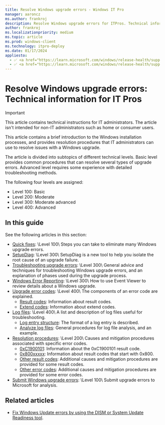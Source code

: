 ```yaml
---
title: Resolve Windows upgrade errors - Windows IT Pro
manager: aaroncz
ms.author: frankroj
description: Resolve Windows upgrade errors for ITPros. Technical information for IT professionals to help diagnose Windows setup errors.
author: frankroj
ms.localizationpriority: medium
ms.topic: article
ms.prod: windows-client
ms.technology: itpro-deploy
ms.date: 01/17/2024
appliesto:
  - ✅ <a href="https://learn.microsoft.com/windows/release-health/supported-versions-windows-client" target="_blank">Windows 11</a>
  - ✅ <a href="https://learn.microsoft.com/windows/release-health/supported-versions-windows-client" target="_blank">Windows 10</a>
---
```


# Resolve Windows upgrade errors: Technical information for IT Pros

> [!IMPORTANT]
>
> This article contains technical instructions for IT administrators. The article isn't intended for non-IT administrators such as home or consumer users.

This article contains a brief introduction to the Windows installation processes, and provides resolution procedures that IT administrators can use to resolve issues with a Windows upgrade.

The article is divided into subtopics of different technical levels. Basic level provides common procedures that can resolve several types of upgrade errors. Advanced level requires some experience with detailed troubleshooting methods.

The following four levels are assigned:

- Level 100: Basic
- Level 200: Moderate
- Level 300: Moderate advanced
- Level 400: Advanced

## In this guide

See the following articles in this section:

- [Quick fixes](/troubleshoot/windows-client/deployment/windows-10-upgrade-quick-fixes?toc=/windows/deployment/toc.json&bc=/windows/deployment/breadcrumb/toc.json): \Level 100\ Steps you can take to eliminate many Windows upgrade errors.<br>
- [SetupDiag](setupdiag.md): \Level 300\ SetupDiag is a new tool to help you isolate the root cause of an upgrade failure.
- [Troubleshooting upgrade errors](/troubleshoot/windows-client/deployment/windows-upgrade-issues-troubleshooting?toc=/windows/deployment/toc.json&bc=/windows/deployment/breadcrumb/toc.json): \Level 300\ General advice and techniques for troubleshooting Windows upgrade errors, and an explanation of phases used during the upgrade process.<br>
- [Windows Error Reporting](windows-error-reporting.md): \Level 300\ How to use Event Viewer to review details about a Windows upgrade.
- [Upgrade error codes](/troubleshoot/windows-client/deployment/windows-10-upgrade-error-codes?toc=/windows/deployment/toc.json&bc=/windows/deployment/breadcrumb/toc.json): \Level 400\ The components of an error code are explained.
  - [Result codes](/troubleshoot/windows-client/deployment/windows-10-upgrade-error-codes?toc=/windows/deployment/toc.json&bc=/windows/deployment/breadcrumb/toc.json#result-codes): Information about result codes.
  - [Extend codes](/troubleshoot/windows-client/deployment/windows-10-upgrade-error-codes?toc=/windows/deployment/toc.json&bc=/windows/deployment/breadcrumb/toc.json#extend-codes): Information about extend codes.
- [Log files](log-files.md): \Level 400\ A list and description of log files useful for troubleshooting.
  - [Log entry structure](log-files.md#log-entry-structure): The format of a log entry is described.
  - [Analyze log files](log-files.md#analyze-log-files): General procedures for log file analysis, and an example.
- [Resolution procedures](/troubleshoot/windows-client/deployment/windows-10-upgrade-resolution-procedures?toc=/windows/deployment/toc.json&bc=/windows/deployment/breadcrumb/toc.json): \Level 200\ Causes and mitigation procedures associated with specific error codes.
  - [0xC1900101](/troubleshoot/windows-client/deployment/windows-10-upgrade-resolution-procedures?toc=/windows/deployment/toc.json&bc=/windows/deployment/breadcrumb/toc.json#0xc1900101): Information about the 0xC1900101 result code.
  - [0x800xxxxx](/troubleshoot/windows-client/deployment/windows-10-upgrade-resolution-procedures?toc=/windows/deployment/toc.json&bc=/windows/deployment/breadcrumb/toc.json#0x800xxxxx): Information about result codes that start with 0x800.
  - [Other result codes](/troubleshoot/windows-client/deployment/windows-10-upgrade-resolution-procedures?toc=/windows/deployment/toc.json&bc=/windows/deployment/breadcrumb/toc.json#other-result-codes): Additional causes and mitigation procedures are provided for some result codes.
  - [Other error codes](/troubleshoot/windows-client/deployment/windows-10-upgrade-resolution-procedures?toc=/windows/deployment/toc.json&bc=/windows/deployment/breadcrumb/toc.json#other-error-codes): Additional causes and mitigation procedures are provided for some error codes.
- [Submit Windows upgrade errors](submit-errors.md): \Level 100\ Submit upgrade errors to Microsoft for analysis.

## Related articles

- [Fix Windows Update errors by using the DISM or System Update Readiness tool](/troubleshoot/windows-server/deployment/fix-windows-update-errors).
